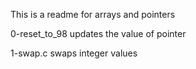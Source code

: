 This is a readme for arrays and pointers

0-reset_to_98 updates the value of pointer

1-swap.c swaps integer values
